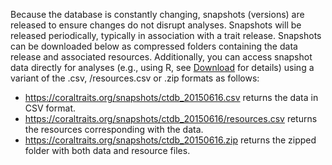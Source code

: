 Because the database is constantly changing, snapshots (versions) are released to ensure changes do not disrupt analyses. Snapshots will be released periodically, typically in association with a trait release. Snapshots can be downloaded below as compressed folders containing the data release and associated resources. Additionally, you can access snapshot data directly for analyses (e.g., using R, see <a href="/download">Download</a> for details) using a variant of the .csv, /resources.csv or .zip formats as follows:

- <https://coraltraits.org/snapshots/ctdb_20150616.csv> returns the data in CSV format.
- <https://coraltraits.org/snapshots/ctdb_20150616/resources.csv> returns the resources corresponding with the data.
- <https://coraltraits.org/snapshots/ctdb_20150616.zip> returns the zipped folder with both data and resource files.

